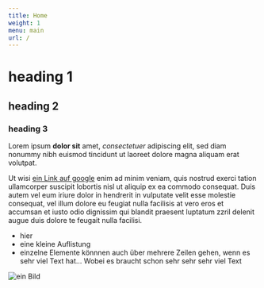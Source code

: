 ```yaml
---
title: Home
weight: 1
menu: main
url: /
---
```


# heading 1
## heading 2
### heading 3

Lorem ipsum **dolor sit** amet, _consectetuer_ adipiscing elit, sed diam nonummy nibh euismod tincidunt ut laoreet dolore magna aliquam erat volutpat.

Ut wisi [ein Link auf google](https://google.ch) enim ad minim veniam, quis nostrud exerci tation ullamcorper suscipit lobortis nisl ut aliquip ex ea commodo consequat. Duis autem vel eum iriure dolor in hendrerit in vulputate velit esse molestie consequat, vel illum dolore eu feugiat nulla facilisis at vero eros et accumsan et iusto odio dignissim qui blandit praesent luptatum zzril delenit augue duis dolore te feugait nulla facilisi.

- hier
- eine kleine Auflistung
- einzelne Elemente könnnen auch über mehrere Zeilen gehen, wenn es sehr viel Text hat... Wobei es braucht schon sehr sehr sehr viel Text

![ein Bild](https://via.placeholder.com/400x250 "ein Bild")